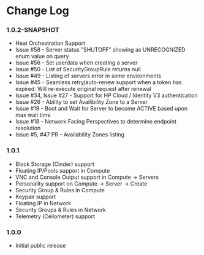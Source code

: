 # Change Log

### 1.0.2-SNAPSHOT

* Heat Orchestration Support
* Issue #58 - Server status "SHUTOFF" showing as UNRECOGNIZED enum value on query
* Issue #56 - Set userdata when creating a server
* Issue #50 - List of SecurityGroupRule returns null
* Issue #49 - Listing of servers error in some environments
* Issue #45 - Seamless retry/auto-renew support when a token has expired. Will re-execute original request after renewal
* Issue #34, Issue #27 - Support for HP Cloud / Identity V3 authentication
* Issue #26 - Ability to set Availibility Zone to a Server
* Issue #19 - Boot and Wait for Server to become ACTIVE based upon max wait time
* Issue #18 - Network Facing Perspectives to determine endpoint resolution
* Issue #5, #47 PR - Availability Zones listing

### 1.0.1

* Block Storage (Cinder) support
* Floating IP/Pools support in Compute
* VNC and Console Output support in Compute -> Servers
* Personality support on Compute -> Server -> Create
* Security Group & Rules in Compute
* Keypair support
* Floating IP in Network
* Security Groups & Rules in Network
* Telemetry (Ceilometer) support

### 1.0.0

* Initial public release
